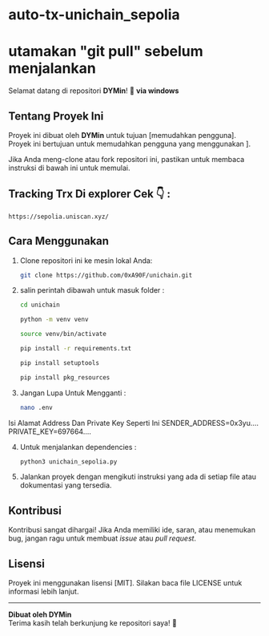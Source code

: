 # auto-tx-unichain_sepolia
# utamakan "git pull" sebelum menjalankan
Selamat datang di repositori **DYMin**! 🎉
**via windows**



## Tentang Proyek Ini

Proyek ini dibuat oleh **DYMin** untuk tujuan [memudahkan pengguna]. Proyek ini bertujuan untuk memudahkan pengguna yang menggunakan ].

Jika Anda meng-clone atau fork repositori ini, pastikan untuk membaca instruksi di bawah ini untuk memulai.

## Tracking Trx Di explorer Cek 👇 :

    https://sepolia.uniscan.xyz/


## Cara Menggunakan

1. Clone repositori ini ke mesin lokal Anda:
    ```bash
    git clone https://github.com/0xA90F/unichain.git
    ```

2. salin perintah dibawah untuk masuk folder :
    ```bash
    cd unichain
    ```
    ```bash
    python -m venv venv
    ```
    ```bash
    source venv/bin/activate
    ```
    ```bash
    pip install -r requirements.txt
    ```
    ```bash
    pip install setuptools
    ```
    ```bash
    pip install pkg_resources
    ```

3. Jangan Lupa Untuk Mengganti :
    ```bash
    nano .env
    ```
Isi Alamat Address Dan Private Key Seperti Ini 
SENDER_ADDRESS=0x3yu....
PRIVATE_KEY=697664....
    
4. Untuk menjalankan dependencies :
    ```bash
    python3 unichain_sepolia.py
    ```    

5. Jalankan proyek dengan mengikuti instruksi yang ada di setiap file atau dokumentasi yang tersedia.

## Kontribusi

Kontribusi sangat dihargai! Jika Anda memiliki ide, saran, atau menemukan bug, jangan ragu untuk membuat _issue_ atau _pull request_.

## Lisensi

Proyek ini menggunakan lisensi [MIT]. Silakan baca file LICENSE untuk informasi lebih lanjut.

---

**Dibuat oleh DYMin**  
Terima kasih telah berkunjung ke repositori saya! 🚀
